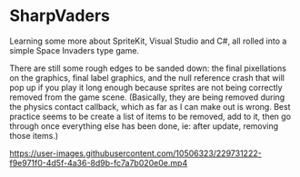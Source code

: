 # SharpVaders
 
Learning some more about SpriteKit, Visual Studio and C#, all rolled into a simple Space Invaders type game.

There are still some rough edges to be sanded down: the final pixellations on the graphics, final label graphics, and the null reference crash that will pop up if you play it long enough because sprites are not being correctly removed from the game scene. (Basically, they are being removed during the physics contact callback, which as far as I can make out is wrong. Best practice seems to be create a list of items to be removed, add to it, then go through once everything else has been done, ie: after update, removing those items.)

https://user-images.githubusercontent.com/10506323/229731222-f9e971f0-4d5f-4a36-8d9b-fc7a7b020e0e.mp4

